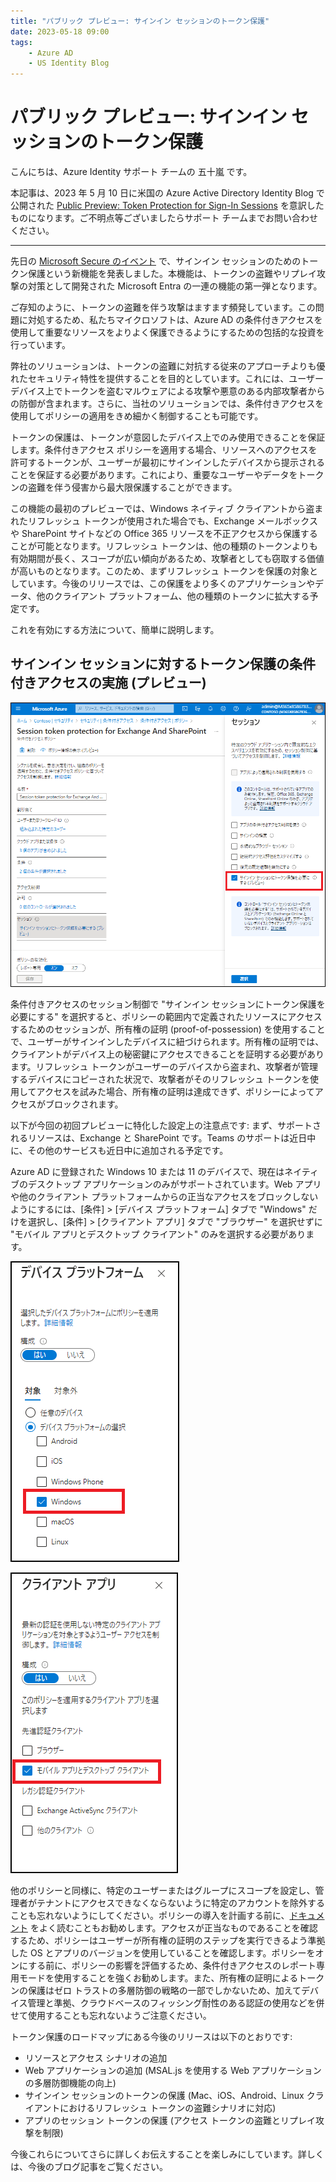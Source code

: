 ```yaml
---
title: "パブリック プレビュー: サインイン セッションのトークン保護"
date: 2023-05-18 09:00
tags:
    - Azure AD
    - US Identity Blog
---
```


# パブリック プレビュー: サインイン セッションのトークン保護

こんにちは、Azure Identity サポート チームの 五十嵐 です。

本記事は、2023 年 5 月 10 日に米国の Azure Active Directory Identity Blog で公開された [Public Preview: Token Protection for Sign-In Sessions](https://techcommunity.microsoft.com/t5/microsoft-entra-azure-ad-blog/public-preview-token-protection-for-sign-in-sessions/ba-p/3815756) を意訳したものになります。ご不明点等ございましたらサポート チームまでお問い合わせください。

---

先日の [Microsoft Secure のイベント](https://secure.microsoft.com/en-US/sessions/6ab7d30b-6322-483e-a3f3-34856e51bb15?source=sessions) で、サインイン セッションのためのトークン保護という新機能を発表しました。本機能は、トークンの盗難やリプレイ攻撃の対策として開発された Microsoft Entra の一連の機能の第一弾となります。

ご存知のように、トークンの盗難を伴う攻撃はますます頻発しています。この問題に対処するため、私たちマイクロソフトは、Azure AD の条件付きアクセスを使用して重要なリソースをよりよく保護できるようにするための包括的な投資を行っています。

弊社のソリューションは、トークンの盗難に対抗する従来のアプローチよりも優れたセキュリティ特性を提供することを目的としています。これには、ユーザー デバイス上でトークンを盗むマルウェアによる攻撃や悪意のある内部攻撃者からの防御が含まれます。さらに、当社のソリューションでは、条件付きアクセスを使用してポリシーの適用をきめ細かく制御することも可能です。

トークンの保護は、トークンが意図したデバイス上でのみ使用できることを保証します。条件付きアクセス ポリシーを適用する場合、リソースへのアクセスを許可するトークンが、ユーザーが最初にサインインしたデバイスから提示されることを保証する必要があります。これにより、重要なユーザーやデータをトークンの盗難を伴う侵害から最大限保護することができます。

この機能の最初のプレビューでは、Windows ネイティブ クライアントから盗まれたリフレッシュ トークンが使用された場合でも、Exchange メールボックスや SharePoint サイトなどの Office 365 リソースを不正アクセスから保護することが可能となります。リフレッシュ トークンは、他の種類のトークンよりも有効期間が長く、スコープが広い傾向があるため、攻撃者としても窃取する価値が高いものとなります。このため、まずリフレッシュ トークンを保護の対象としています。今後のリリースでは、この保護をより多くのアプリケーションやデータ、他のクライアント プラットフォーム、他の種類のトークンに拡大する予定です。

これを有効にする方法について、簡単に説明します。

## サインイン セッションに対するトークン保護の条件付きアクセスの実施 (プレビュー)

![](./public-preview-token-protection-for-sign-in-sessions/public-preview-token-protection-for-sign-in-sessions1.png)

条件付きアクセスのセッション制御で "サインイン セッションにトークン保護を必要にする" を選択すると、ポリシーの範囲内で定義されたリソースにアクセスするためのセッションが、所有権の証明 (proof-of-possession) を使用することで、ユーザーがサインインしたデバイスに紐づけられます。所有権の証明では、クライアントがデバイス上の秘密鍵にアクセスできることを証明する必要があります。リフレッシュ トークンがユーザーのデバイスから盗まれ、攻撃者が管理するデバイスにコピーされた状況で、攻撃者がそのリフレッシュ トークンを使用してアクセスを試みた場合、所有権の証明は達成できず、ポリシーによってアクセスがブロックされます。

以下が今回の初回プレビューに特化した設定上の注意点です: まず、サポートされるリソースは、Exchange と SharePoint です。Teams のサポートは近日中に、その他のサービスも近日中に追加される予定です。

Azure AD に登録された Windows 10 または 11 のデバイスで、現在はネイティブのデスクトップ アプリケーションのみがサポートされています。Web アプリや他のクライアント プラットフォームからの正当なアクセスをブロックしないようにするには、[条件] > [デバイス プラットフォーム] タブで "Windows" だけを選択し、[条件] > [クライアント アプリ] タブで "ブラウザー" を選択せずに "モバイル アプリとデスクトップ クライアント" のみを選択する必要があります。

![](./public-preview-token-protection-for-sign-in-sessions/public-preview-token-protection-for-sign-in-sessions2.png)

![](./public-preview-token-protection-for-sign-in-sessions/public-preview-token-protection-for-sign-in-sessions3.png)

他のポリシーと同様に、特定のユーザーまたはグループにスコープを設定し、管理者がテナントにアクセスできなくならないように特定のアカウントを除外することも忘れないようにしてください。ポリシーの導入を計画する前に、[ドキュメント](https://learn.microsoft.com/ja-jp/azure/active-directory/conditional-access/concept-token-protection) をよく読むこともお勧めします。アクセスが正当なものであることを確認するため、ポリシーはユーザーが所有権の証明のステップを実行できるよう準拠した OS とアプリのバージョンを使用していることを確認します。ポリシーをオンにする前に、ポリシーの影響を評価するため、条件付きアクセスのレポート専用モードを使用することを強くお勧めします。また、所有権の証明によるトークンの保護はゼロ トラストの多層防御の戦略の一部でしかないため、加えてデバイス管理と準拠、クラウドベースのフィッシング耐性のある認証の使用などを併せて使用することも忘れないようご注意ください。

トークン保護のロードマップにある今後のリリースは以下のとおりです: 

- リソースとアクセス シナリオの追加
- Web アプリケーションの追加 (MSAL.js を使用する Web アプリケーションの多層防御機能の向上)
- サインイン セッションのトークンの保護 (Mac、iOS、Android、Linux クライアントにおけるリフレッシュ トークンの盗難シナリオに対応)
- アプリのセッション トークンの保護 (アクセス トークンの盗難とリプレイ攻撃を制限)

今後これらについてさらに詳しくお伝えすることを楽しみにしています。詳しくは、今後のブログ記事をご覧ください。

